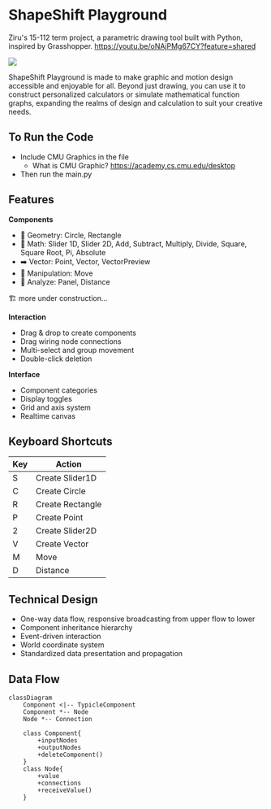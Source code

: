 # ShapeShift Playground
 Ziru's 15-112 term project, a parametric drawing tool built with Python, inspired by Grasshopper.
https://youtu.be/oNAjPMg67CY?feature=shared

![](https://pic.imgdb.cn/item/6752789bd0e0a243d4de759e.jpg)



ShapeShift Playground is made to make graphic and motion design accessible and enjoyable for all. Beyond just drawing, you can use it to construct personalized calculators or simulate mathematical function graphs, expanding the realms of design and calculation to suit your creative needs.


## To Run the Code
- Include CMU Graphics in the file
    - What is CMU Graphic? https://academy.cs.cmu.edu/desktop
- Then run the main.py

## Features

**Components**
- 🔷 Geometry: Circle, Rectangle
- 🔢 Math: Slider 1D, Slider 2D, Add, Subtract, Multiply, Divide, Square, Square Root, Pi, Absolute
- ➡️ Vector: Point, Vector, VectorPreview
- 🔄 Manipulation: Move
- 🧐 Analyze: Panel, Distance

🏗 more under construction...

**Interaction**
- Drag & drop to create components
- Drag wiring node connections
- Multi-select and group movement
- Double-click deletion

**Interface**
- Component categories
- Display toggles
- Grid and axis system
- Realtime canvas

## Keyboard Shortcuts
| Key | Action                  |
|-----|-------------------------|
| S   | Create Slider1D         |
| C   | Create Circle           |
| R   | Create Rectangle        |
| P   | Create Point            |
| 2   | Create Slider2D         |
| V   | Create Vector           |
| M   | Move                    |
| D   | Distance                |


## Technical Design
- One-way data flow, responsive broadcasting from upper flow to lower
- Component inheritance hierarchy
- Event-driven interaction
- World coordinate system
- Standardized data presentation and propagation

## Data Flow
```mermaid
classDiagram
    Component <|-- TypicleComponent
    Component *-- Node
    Node *-- Connection
    
    class Component{
        +inputNodes
        +outputNodes
        +deleteComponent()
    }
    class Node{
        +value
        +connections
        +receiveValue()
    }
```
